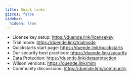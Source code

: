 ```yaml
---
title: Quick links
giscus: false
sidebar:
  hidden: true
---
```


* License key setup: https://duende.link/licensekey
* Trial mode: https://duende.link/trialmode
* Quickstarts start page: https://duende.link/quickstarts
* Our security best practices: https://duende.link/security
* Data Protection: https://duende.link/dataprotection
* Wilson versions: https://duende.link/mim
* Community discussions: https://duende.link/community